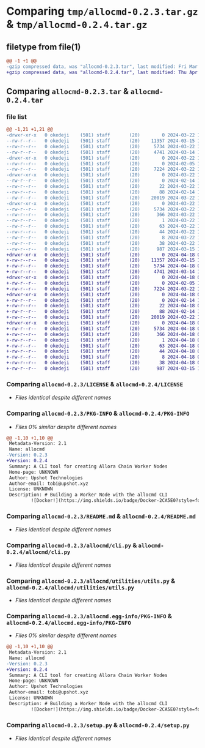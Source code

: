 # Comparing `tmp/allocmd-0.2.3.tar.gz` & `tmp/allocmd-0.2.4.tar.gz`

## filetype from file(1)

```diff
@@ -1 +1 @@
-gzip compressed data, was "allocmd-0.2.3.tar", last modified: Fri Mar 22 14:39:45 2024, max compression
+gzip compressed data, was "allocmd-0.2.4.tar", last modified: Thu Apr 18 09:54:25 2024, max compression
```

## Comparing `allocmd-0.2.3.tar` & `allocmd-0.2.4.tar`

### file list

```diff
@@ -1,21 +1,21 @@
-drwxr-xr-x   0 okedeji    (501) staff       (20)        0 2024-03-22 14:39:45.738506 allocmd-0.2.3/
--rw-r--r--   0 okedeji    (501) staff       (20)    11357 2024-03-15 12:58:44.000000 allocmd-0.2.3/LICENSE
--rw-r--r--   0 okedeji    (501) staff       (20)     5734 2024-03-22 14:39:45.738255 allocmd-0.2.3/PKG-INFO
--rw-r--r--   0 okedeji    (501) staff       (20)     4741 2024-03-14 16:23:54.000000 allocmd-0.2.3/README.md
-drwxr-xr-x   0 okedeji    (501) staff       (20)        0 2024-03-22 14:39:45.734281 allocmd-0.2.3/allocmd/
--rw-r--r--   0 okedeji    (501) staff       (20)        0 2024-02-05 15:29:39.000000 allocmd-0.2.3/allocmd/__init__.py
--rw-r--r--   0 okedeji    (501) staff       (20)     7224 2024-03-22 13:49:33.000000 allocmd-0.2.3/allocmd/cli.py
-drwxr-xr-x   0 okedeji    (501) staff       (20)        0 2024-03-22 14:39:45.737800 allocmd-0.2.3/allocmd/utilities/
--rw-r--r--   0 okedeji    (501) staff       (20)        0 2024-02-14 17:17:13.000000 allocmd-0.2.3/allocmd/utilities/__init__.py
--rw-r--r--   0 okedeji    (501) staff       (20)       22 2024-03-22 14:39:31.000000 allocmd-0.2.3/allocmd/utilities/constants.py
--rw-r--r--   0 okedeji    (501) staff       (20)       88 2024-02-14 17:20:33.000000 allocmd-0.2.3/allocmd/utilities/typings.py
--rw-r--r--   0 okedeji    (501) staff       (20)    20019 2024-03-22 14:31:11.000000 allocmd-0.2.3/allocmd/utilities/utils.py
-drwxr-xr-x   0 okedeji    (501) staff       (20)        0 2024-03-22 14:39:45.736529 allocmd-0.2.3/allocmd.egg-info/
--rw-r--r--   0 okedeji    (501) staff       (20)     5734 2024-03-22 14:39:45.000000 allocmd-0.2.3/allocmd.egg-info/PKG-INFO
--rw-r--r--   0 okedeji    (501) staff       (20)      366 2024-03-22 14:39:45.000000 allocmd-0.2.3/allocmd.egg-info/SOURCES.txt
--rw-r--r--   0 okedeji    (501) staff       (20)        1 2024-03-22 14:39:45.000000 allocmd-0.2.3/allocmd.egg-info/dependency_links.txt
--rw-r--r--   0 okedeji    (501) staff       (20)       63 2024-03-22 14:39:45.000000 allocmd-0.2.3/allocmd.egg-info/entry_points.txt
--rw-r--r--   0 okedeji    (501) staff       (20)       44 2024-03-22 14:39:45.000000 allocmd-0.2.3/allocmd.egg-info/requires.txt
--rw-r--r--   0 okedeji    (501) staff       (20)        8 2024-03-22 14:39:45.000000 allocmd-0.2.3/allocmd.egg-info/top_level.txt
--rw-r--r--   0 okedeji    (501) staff       (20)       38 2024-03-22 14:39:45.738602 allocmd-0.2.3/setup.cfg
--rw-r--r--   0 okedeji    (501) staff       (20)      987 2024-03-15 13:03:27.000000 allocmd-0.2.3/setup.py
+drwxr-xr-x   0 okedeji    (501) staff       (20)        0 2024-04-18 09:54:25.381286 allocmd-0.2.4/
+-rw-r--r--   0 okedeji    (501) staff       (20)    11357 2024-03-15 12:58:44.000000 allocmd-0.2.4/LICENSE
+-rw-r--r--   0 okedeji    (501) staff       (20)     5734 2024-04-18 09:54:25.380886 allocmd-0.2.4/PKG-INFO
+-rw-r--r--   0 okedeji    (501) staff       (20)     4741 2024-03-14 16:23:54.000000 allocmd-0.2.4/README.md
+drwxr-xr-x   0 okedeji    (501) staff       (20)        0 2024-04-18 09:54:25.374792 allocmd-0.2.4/allocmd/
+-rw-r--r--   0 okedeji    (501) staff       (20)        0 2024-02-05 15:29:39.000000 allocmd-0.2.4/allocmd/__init__.py
+-rw-r--r--   0 okedeji    (501) staff       (20)     7224 2024-03-22 13:49:33.000000 allocmd-0.2.4/allocmd/cli.py
+drwxr-xr-x   0 okedeji    (501) staff       (20)        0 2024-04-18 09:54:25.379452 allocmd-0.2.4/allocmd/utilities/
+-rw-r--r--   0 okedeji    (501) staff       (20)        0 2024-02-14 17:17:13.000000 allocmd-0.2.4/allocmd/utilities/__init__.py
+-rw-r--r--   0 okedeji    (501) staff       (20)       22 2024-04-18 09:51:04.000000 allocmd-0.2.4/allocmd/utilities/constants.py
+-rw-r--r--   0 okedeji    (501) staff       (20)       88 2024-02-14 17:20:33.000000 allocmd-0.2.4/allocmd/utilities/typings.py
+-rw-r--r--   0 okedeji    (501) staff       (20)    20019 2024-03-22 14:31:11.000000 allocmd-0.2.4/allocmd/utilities/utils.py
+drwxr-xr-x   0 okedeji    (501) staff       (20)        0 2024-04-18 09:54:25.377746 allocmd-0.2.4/allocmd.egg-info/
+-rw-r--r--   0 okedeji    (501) staff       (20)     5734 2024-04-18 09:54:25.000000 allocmd-0.2.4/allocmd.egg-info/PKG-INFO
+-rw-r--r--   0 okedeji    (501) staff       (20)      366 2024-04-18 09:54:25.000000 allocmd-0.2.4/allocmd.egg-info/SOURCES.txt
+-rw-r--r--   0 okedeji    (501) staff       (20)        1 2024-04-18 09:54:25.000000 allocmd-0.2.4/allocmd.egg-info/dependency_links.txt
+-rw-r--r--   0 okedeji    (501) staff       (20)       63 2024-04-18 09:54:25.000000 allocmd-0.2.4/allocmd.egg-info/entry_points.txt
+-rw-r--r--   0 okedeji    (501) staff       (20)       44 2024-04-18 09:54:25.000000 allocmd-0.2.4/allocmd.egg-info/requires.txt
+-rw-r--r--   0 okedeji    (501) staff       (20)        8 2024-04-18 09:54:25.000000 allocmd-0.2.4/allocmd.egg-info/top_level.txt
+-rw-r--r--   0 okedeji    (501) staff       (20)       38 2024-04-18 09:54:25.381466 allocmd-0.2.4/setup.cfg
+-rw-r--r--   0 okedeji    (501) staff       (20)      987 2024-03-15 13:03:27.000000 allocmd-0.2.4/setup.py
```

### Comparing `allocmd-0.2.3/LICENSE` & `allocmd-0.2.4/LICENSE`

 * *Files identical despite different names*

### Comparing `allocmd-0.2.3/PKG-INFO` & `allocmd-0.2.4/PKG-INFO`

 * *Files 0% similar despite different names*

```diff
@@ -1,10 +1,10 @@
 Metadata-Version: 2.1
 Name: allocmd
-Version: 0.2.3
+Version: 0.2.4
 Summary: A CLI tool for creating Allora Chain Worker Nodes
 Home-page: UNKNOWN
 Author: Upshot Technologies
 Author-email: tobi@upshot.xyz
 License: UNKNOWN
 Description: # Building a Worker Node with the allocmd CLI
         ![Docker!](https://img.shields.io/badge/Docker-2CA5E0?style=for-the-badge&logo=docker&logoColor=white)
```

### Comparing `allocmd-0.2.3/README.md` & `allocmd-0.2.4/README.md`

 * *Files identical despite different names*

### Comparing `allocmd-0.2.3/allocmd/cli.py` & `allocmd-0.2.4/allocmd/cli.py`

 * *Files identical despite different names*

### Comparing `allocmd-0.2.3/allocmd/utilities/utils.py` & `allocmd-0.2.4/allocmd/utilities/utils.py`

 * *Files identical despite different names*

### Comparing `allocmd-0.2.3/allocmd.egg-info/PKG-INFO` & `allocmd-0.2.4/allocmd.egg-info/PKG-INFO`

 * *Files 0% similar despite different names*

```diff
@@ -1,10 +1,10 @@
 Metadata-Version: 2.1
 Name: allocmd
-Version: 0.2.3
+Version: 0.2.4
 Summary: A CLI tool for creating Allora Chain Worker Nodes
 Home-page: UNKNOWN
 Author: Upshot Technologies
 Author-email: tobi@upshot.xyz
 License: UNKNOWN
 Description: # Building a Worker Node with the allocmd CLI
         ![Docker!](https://img.shields.io/badge/Docker-2CA5E0?style=for-the-badge&logo=docker&logoColor=white)
```

### Comparing `allocmd-0.2.3/setup.py` & `allocmd-0.2.4/setup.py`

 * *Files identical despite different names*

